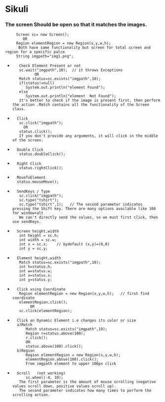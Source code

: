 # Sikuli


### The screen Should be open so that it matches  the images.    
  
		 Screen sc= new Screen();
		  	OR 
		 Region elementRegion = new Region(x,y,w,h);  
		  Both have same functionality but screen for total screen and region for a specific palce
		 String imgpath="img1.png";


*		 Check Element Present or not  
		 sc.wait("imgpath",10);  // it throws Exceptions   
				OR   
		 Match status=sc.exists("imgpath",10);  
		 if(status!=null)  
			System.out.println("element Found");   
		 else   
			System.out.println("element  Not Found");
		 It's better to check if the image is present first, then perform the action .Match contains all the functionality of the Screen class.
		 

*		Click   
		 sc.click("imgpath");    
		   OR
		 status.click();  
		 If you don't provide any arguments, it will click in the middle of the screen. 
		 
		 
*		Double Click
		 status.doubleClick();
		
		
*		Right Click
		 status.rightClick();		
		
		
*		MoveToElement
		status.mouseMove();		
		
*		SendKeys / Type   
		 sc.click("imgpath");  
		 sc.type("tshirt");   
		 sc.type("tshirt",1);   // The second parameter indicates pressing the Shift key. There are many options available like 100 for window+alt
		 We can't directly send the values, so we must first click, then use sendKeys.


*		Screen height,width   
		 int height = sc.h;  
		 int width = sc.w;	  
		 int x = sc.x;	  // bydefault (x,y)=(0,0)
		 int y = sc.y;					
			
			
*		Element height,width   
		 Match status=sc.exists("imgpath",10);
		 int h=status.h;
		 int w=status.w;
		 int x=status.x;
		 int y=status.y;
		 
		 
*		Click using Coordinate   
		 Region elementRegion = new Region(x,y,w,h);   // first find coordinate   
		 elementRegion.click();   
			  OR
		 sc.click(elementRegion);
		  
		 
*		Click an Dynamic Element i.e changes its color or size    
		a)Match
			Match status=sc.exists("imgpath",10);  
		 	Region r=status.above(100);  
		 	r.click(); 
		 	OR
		 	status.above(100).click();   
		b)Region   
			Region elementRegion = new Region(x,y,w,h);   
			elementRegion.above(100).click();
		 	From imgpath element to upper 100px click   
		 	
		 	
*		Scroll   (not working)   
		 	sc.wheel(-4, 10);   
		 The first parameter is the amount of mouse scrolling (negative values scroll down, positive values scroll up).  
		 The second parameter indicates how many times to perform the scrolling action.

		 			 	  
			
		 
	
